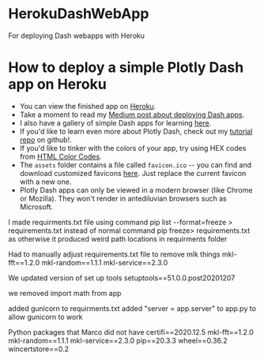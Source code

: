 # HerokuDashWebApp
For deploying Dash webapps with Heroku

# How to deploy a simple Plotly Dash app on Heroku

* You can view the finished app on [Heroku](https://flying-dog.herokuapp.com/).
* Take a moment to read my [Medium post about deploying Dash apps](https://medium.com/@austinlasseter/how-to-deploy-a-simple-plotly-dash-app-to-heroku-622a2216eb73).
* I also have a gallery of simple Dash apps for learning [here](https://github.com/austinlasseter/plotly_dash_tutorial/blob/master/06%20Heroku%20examples/list%20of%20resources.md).
* If you'd like to learn even more about Plotly Dash, check out my [tutorial repo](https://github.com/austinlasseter/plotly_dash_tutorial) on github!.
* If you'd like to tinker with the colors of your app, try using HEX codes from [HTML Color Codes](https://htmlcolorcodes.com/).
* The `assets` folder contains a file called `favicon.ico` -- you can find and download customized favicons [here](https://www.favicon.cc/). Just replace the current favicon with a new one.
* Plotly Dash apps can only be viewed in a modern browser (like Chrome or Mozilla). They won't render in antediluvian browsers such as Microsoft.

I made requirments.txt file using command pip list --format=freeze > requirements.txt
instead of normal command pip freeze> requirements.txt as otherwise it produced weird path locations in requirments folder

Had to manually adjust requirements.txt file to remove mlk things
mkl-fft==1.2.0
mkl-random==1.1.1
mkl-service==2.3.0

We updated version of set up tools
setuptools==51.0.0.post20201207

we removed import math from app

added gunicorn to requirments.txt
added "server = app.server" to app.py to allow gunicorn to work


Python packages that Marco did not have
certifi==2020.12.5
mkl-fft==1.2.0
mkl-random==1.1.1
mkl-service==2.3.0
pip==20.3.3
wheel==0.36.2
wincertstore==0.2

